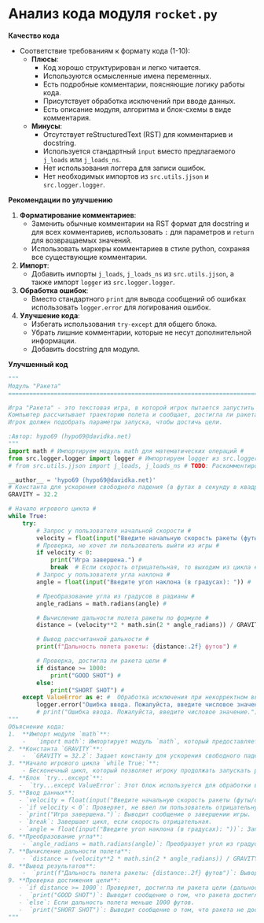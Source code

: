 # Анализ кода модуля `rocket.py`

**Качество кода**
- Соответствие требованиям к формату кода (1-10):
  - **Плюсы**:
    - Код хорошо структурирован и легко читается.
    - Используются осмысленные имена переменных.
    - Есть подробные комментарии, поясняющие логику работы кода.
    - Присутствует обработка исключений при вводе данных.
    - Есть описание модуля, алгоритма и блок-схемы в виде комментария.
  - **Минусы**:
    - Отсутствует reStructuredText (RST) для комментариев и docstring.
    - Используется стандартный `input` вместо предлагаемого `j_loads` или `j_loads_ns`.
    - Нет использования логгера для записи ошибок.
    - Нет необходимых импортов из `src.utils.jjson` и `src.logger.logger`.

**Рекомендации по улучшению**

1.  **Форматирование комментариев**:
    -   Заменить обычные комментарии на RST формат для docstring и для всех комментариев, использовать  `:` для параметров и  `return` для возвращаемых значений.
    -   Использовать маркеры комментариев в стиле python, сохраняя все существующие комментарии.
2.  **Импорт**:
    - Добавить импорты `j_loads`, `j_loads_ns` из `src.utils.jjson`, а также импорт `logger` из `src.logger.logger`.
3.  **Обработка ошибок**:
    - Вместо стандартного `print` для вывода сообщений об ошибках использовать `logger.error` для логирования ошибок.
4.  **Улучшение кода**:
    -   Избегать использования `try-except` для общего блока.
    -   Убрать лишние комментарии, которые не несут дополнительной информации.
    -   Добавить docstring для модуля.

**Улучшенный код**
```python
"""
Модуль "Ракета"
=========================================================================================

Игра "Ракета" - это текстовая игра, в которой игрок пытается запустить ракету, вводя начальную скорость и угол наклона.
Компьютер рассчитывает траекторию полета и сообщает, достигла ли ракета цели или нет.
Игрок должен подобрать параметры запуска, чтобы достичь цели.

:Автор: hypo69 (hypo69@davidka.net)
"""
import math # Импортируем модуль math для математических операций #
from src.logger.logger import logger # Импортируем logger из src.logger.logger #
# from src.utils.jjson import j_loads, j_loads_ns # TODO: Раскомментировать, если необходимо использовать #

__author__ = 'hypo69 (hypo69@davidka.net)'
# Константа для ускорения свободного падения (в футах в секунду в квадрате) #
GRAVITY = 32.2

# Начало игрового цикла #
while True:
    try:
        # Запрос у пользователя начальной скорости #
        velocity = float(input("Введите начальную скорость ракеты (футы/сек) (отрицательное значение для выхода): ")) #
        # Проверка, не хочет ли пользователь выйти из игры #
        if velocity < 0:
            print("Игра завершена.") #
            break  # Если скорость отрицательная, то выходим из цикла #
        # Запрос у пользователя угла наклона #
        angle = float(input("Введите угол наклона (в градусах): ")) #

        # Преобразование угла из градусов в радианы #
        angle_radians = math.radians(angle) #

        # Вычисление дальности полета ракеты по формуле #
        distance = (velocity**2 * math.sin(2 * angle_radians)) / GRAVITY #

        # Вывод рассчитанной дальности #
        print(f"Дальность полета ракеты: {distance:.2f} футов") #

        # Проверка, достигла ли ракета цели #
        if distance >= 1000:
            print("GOOD SHOT") #
        else:
            print("SHORT SHOT") #
    except ValueError as e: #  Обработка исключения при некорректном вводе #
        logger.error("Ошибка ввода. Пожалуйста, введите числовое значение.", exc_info=True) # Используем logger для записи ошибки #
        # print("Ошибка ввода. Пожалуйста, введите числовое значение.")  # Заменено на логгер #
"""
Объяснение кода:
1.  **Импорт модуля `math`**:
    -   `import math`: Импортирует модуль `math`, который предоставляет математические функции, такие как `sin`, `radians`.
2. **Константа `GRAVITY`**:
    -  `GRAVITY = 32.2`: Задает константу для ускорения свободного падения в футах в секунду в квадрате.
3. **Начало игрового цикла `while True:`**:
    - Бесконечный цикл, который позволяет игроку продолжать запускать ракеты до тех пор, пока он не введет отрицательную скорость.
4. **Блок `try...except`**:
   -  `try...except ValueError`: Этот блок используется для обработки возможных ошибок ввода пользователя. Если пользователь вводит не числовое значение (например, буквы), то программа не завершится с ошибкой, а выведет сообщение об ошибке.
5. **Ввод данных**:
   - `velocity = float(input("Введите начальную скорость ракеты (футы/сек) (отрицательное значение для выхода): "))`: Запрашивает у пользователя начальную скорость ракеты, преобразует ввод в число с плавающей точкой и сохраняет в переменную `velocity`.
   - `if velocity < 0`: Проверяет, не ввел ли пользователь отрицательную скорость, что сигнализирует о желании выйти из игры.
   - `print("Игра завершена.")`: Выводит сообщение о завершении игры.
   - `break`: Завершает цикл, если скорость отрицательная.
   - `angle = float(input("Введите угол наклона (в градусах): "))`: Запрашивает у пользователя угол наклона, преобразует ввод в число с плавающей точкой и сохраняет в переменную `angle`.
6. **Преобразование угла**:
    - `angle_radians = math.radians(angle)`: Преобразует угол из градусов в радианы, так как тригонометрические функции модуля `math` работают с радианами.
7. **Вычисление дальности полета**:
    - `distance = (velocity**2 * math.sin(2 * angle_radians)) / GRAVITY`: Вычисляет дальность полета ракеты, используя формулу, взятую из оригинальной программы на BASIC.
8. **Вывод результатов**:
    -  `print(f"Дальность полета ракеты: {distance:.2f} футов")`: Выводит рассчитанную дальность полета с двумя знаками после запятой.
9. **Проверка достижения цели**:
   - `if distance >= 1000`: Проверяет, достигла ли ракета цели (дальность 1000 футов и более).
   -  `print("GOOD SHOT")`: Выводит сообщение о том, что ракета достигла цели.
   - `else`: Если дальность полета меньше 1000 футов.
   -  `print("SHORT SHOT")`: Выводит сообщение о том, что ракета не достигла цели.
"""